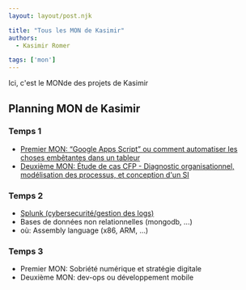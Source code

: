 ```yaml
---
layout: layout/post.njk

title: "Tous les MON de Kasimir"
authors:
  - Kasimir Romer

tags: ['mon']
---
```

<!-- Début Résumé -->
Ici, c'est le MONde des projets de Kasimir
<!-- fin résumé -->

## Planning MON de Kasimir

### Temps 1
- [Premier MON: “Google Apps Script” ou comment automatiser les choses embêtantes dans un tableur](./MON1-1/)
- [Deuxième MON: Étude de cas CFP - Diagnostic organisationnel, modélisation des processus, et conception d'un SI](./MON1-2/)

### Temps 2
- [Splunk (cybersecurité/gestion des logs)](./MON2-1/)
- Bases de données non relationnelles (mongodb, ...)
- où: Assembly language (x86, ARM, ...)

### Temps 3
- Premier MON: Sobriété numérique et stratégie digitale
- Deuxième MON: dev-ops ou développement mobile

